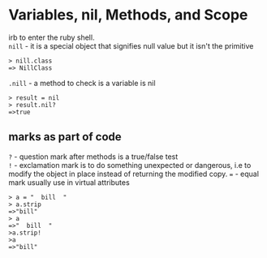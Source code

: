 # Variables, nil, Methods, and Scope
irb to enter the ruby shell.  
`nill` - it is a special object that signifies null value but it isn't the primitive
```shell
> nill.class
=> NillClass
```
`.nill` - a method to check is a variable is nil  
```shell
> result = nil
> result.nil?
=>true
```
## marks as part of code
`?` - question mark after methods is a true/false test   
`!` -  exclamation mark is to do something unexpected or dangerous, i.e to modify the object in place instead of returning the modified copy.
`=` - equal mark usually use in virtual attributes
```shell
> a = "  bill  "
> a.strip
=>"bill"
> a
=>"  bill  "
>a.strip!
>a
=>"bill"
```
